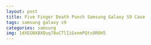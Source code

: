```yaml
---
layout: post
title: Five Finger Death Punch Samsung Galaxy S9 Case
tags: samsung galaxy s9
categories: samsung
img: 1dXEGNXBXDuq78uCTlIiGxnmPQts0ROH5
---
```

